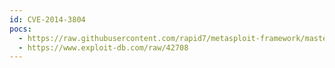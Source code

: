 ```yaml
---
id: CVE-2014-3804
pocs:
  - https://raw.githubusercontent.com/rapid7/metasploit-framework/master/modules/exploits/linux/ids/alienvault_centerd_soap_exec.rb
  - https://www.exploit-db.com/raw/42708
---
```

